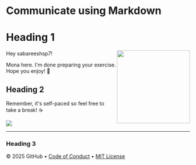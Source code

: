 # Communicate using Markdown

# Heading 1


<img src="https://octodex.github.com/images/Professortocat_v2.png" align="right" height="200px" />

Hey sabareeshsp7!

Mona here. I'm done preparing your exercise. Hope you enjoy! 💚

## Heading 2


Remember, it's self-paced so feel free to take a break! ☕️

[![](https://img.shields.io/badge/Go%20to%20Exercise-%E2%86%92-1f883d?style=for-the-badge&logo=github&labelColor=197935)](https://github.com/sabareeshsp7/skills-communicate-using-markdown/issues/1)

---
### Heading 3



&copy; 2025 GitHub &bull; [Code of Conduct](https://www.contributor-covenant.org/version/2/1/code_of_conduct/code_of_conduct.md) &bull; [MIT License](https://gh.io/mit)

